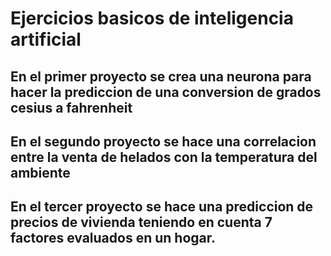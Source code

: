 # Ejercicios basicos de inteligencia artificial


## En el primer proyecto se crea una neurona para hacer la prediccion de una conversion de grados cesius a fahrenheit

## En el segundo proyecto se hace una correlacion entre la venta de helados con la temperatura del ambiente

## En el tercer proyecto se hace una prediccion de precios de vivienda teniendo en cuenta 7 factores evaluados en un hogar.